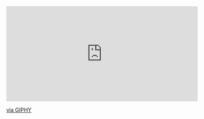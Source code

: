 <div style="width:100%;height:0;padding-bottom:50%;position:relative;"><iframe src="https://giphy.com/embed/LcfBYS8BKhCvK" width="100%" height="100%" style="position:absolute" frameBorder="0" class="giphy-embed" allowFullScreen></iframe></div><p><a href="https://giphy.com/gifs/LcfBYS8BKhCvK">via GIPHY</a></p>
